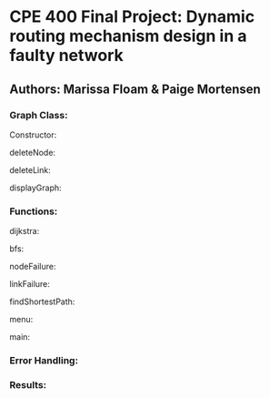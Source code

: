 <h1>CPE 400 Final Project: Dynamic routing mechanism design in a faulty network</h1>

<h2>Authors: Marissa Floam & Paige Mortensen</h2>

<h3>Graph Class:</h3>

  Constructor:
  
  deleteNode:
  
  deleteLink:
  
  displayGraph:
  

<h3>Functions:</h3>

  dijkstra:
  
  bfs:
  
  nodeFailure:
  
  linkFailure:
  
  findShortestPath:
  
  menu:
  
  main:
  

<h3>Error Handling:</h3>

<h3>Results:</h3>
